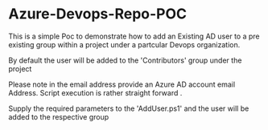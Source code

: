 # Azure-Devops-Repo-POC

This is a simple Poc to demonstrate how to add an Existing AD user to a pre existing group within a project under a partcular Devops organization.

By default the user will be added to the 'Contributors' group under the project

Please note in the email address provide an Azure AD account email Address. Script execution is rather straight forward .

Supply the required parameters to the 'AddUser.ps1' and the user will be added to the respective group

